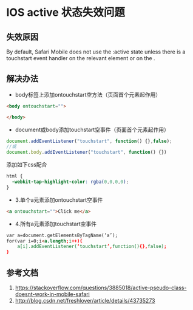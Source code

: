 # IOS active 状态失效问题

## 失效原因

By default, Safari Mobile does not use the :active state unless there is a 
touchstart event handler on the relevant element or on the <body>.

## 解决办法

- body标签上添加ontouchstart空方法（页面首个元素起作用）

```html
<body ontouchstart="">

</body>
```

- document或body添加touchstart空事件（页面首个元素起作用）

```js
document.addEventListener("touchstart", function() {},false);
//或
document.body.addEventListener("touchstart", function() {})
```

添加如下css配合

```css
html {
  -webkit-tap-highlight-color: rgba(0,0,0,0);
}
```

- 3.单个a元素添加ontouchstart空事件

```html
<a ontouchstart="">Click me</a>
```

- 4.所有a元素添加touchstart空事件

```html
var a=document.getElementsByTagName(‘a’);
for(var i=0;i<a.length;i++){
    a[i].addEventListener(‘touchstart’,function(){},false);
}
```

## 参考文档

1. https://stackoverflow.com/questions/3885018/active-pseudo-class-doesnt-work-in-mobile-safari
2. http://blog.csdn.net/freshlover/article/details/43735273